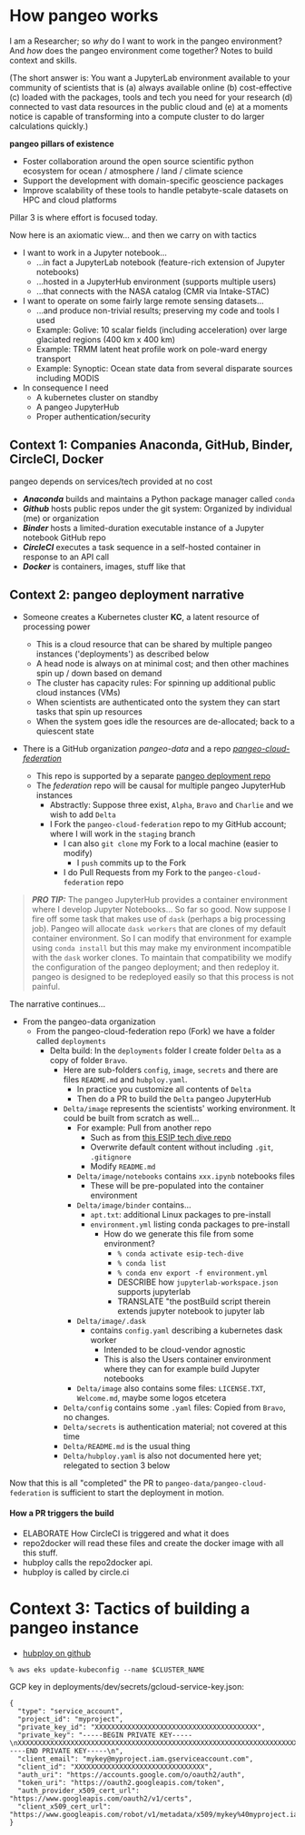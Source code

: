 # How pangeo works

I am a Researcher; so *why* do I want to work in the pangeo environment? 
And *how* does the pangeo environment come together? Notes to build context and skills.


(The short answer is: You want a JupyterLab environment available to your community of scientists 
that is (a) always available online (b) cost-effective (c) loaded with the packages, tools and tech
you need for your research (d) connected to vast data resources in the public cloud and (e) at a 
moments notice is capable of transforming into a compute cluster to do larger calculations quickly.)


**pangeo pillars of existence**


- Foster collaboration around the open source scientific python ecosystem for ocean / atmosphere / land / climate science
- Support the development with domain-specific geoscience packages
- Improve scalability of these tools to handle petabyte-scale datasets on HPC and cloud platforms 


Pillar 3 is where effort is focused today. 


Now here is an axiomatic view... and then we carry on with tactics

- I want to work in a Jupyter notebook...
  - ...in fact a JupyterLab notebook (feature-rich extension of Jupyter notebooks)
  - ...hosted in a JupyterHub environment (supports multiple users)
  - ...that connects with the NASA catalog (CMR via Intake-STAC)
- I want to operate on some fairly large remote sensing datasets...
  - ...and produce non-trivial results; preserving my code and tools I used
  - Example: Golive: 10 scalar fields (including acceleration) over large glaciated regions (400 km x 400 km)
  - Example: TRMM latent heat profile work on pole-ward energy transport
  - Example: Synoptic: Ocean state data from several disparate sources including MODIS
- In consequence I need 
  - A kubernetes cluster on standby
  - A pangeo JupyterHub 
  - Proper authentication/security
  
  
## Context 1: Companies Anaconda, GitHub, Binder, CircleCI, Docker


pangeo depends on services/tech provided at no cost


- ***Anaconda*** builds and maintains a Python package manager called `conda`
- ***Github*** hosts public repos under the git system: Organized by individual (me) or organization
- ***Binder*** hosts a limited-duration executable instance of a Jupyter notebook GitHub repo
- ***CircleCI*** executes a task sequence in a self-hosted container in response to an API call
- ***Docker*** is containers, images, stuff like that


## Context 2: pangeo deployment narrative 

- Someone creates a Kubernetes cluster **KC**, a latent resource of processing power
  - This is a cloud resource that can be shared by multiple pangeo instances ('deployments') as described below
  - A head node is always on at minimal cost; and then other machines spin up / down based on demand
  - The cluster has capacity rules: For spinning up additional public cloud instances (VMs)
  - When scientists are authenticated onto the system they can start tasks that spin up resources
  - When the system goes idle the resources are de-allocated; back to a quiescent state
  
  
- There is a GitHub organization *pangeo-data* and a 
repo [*pangeo-cloud-federation*](https://github.com/pangeo-data/pangeo-cloud-federation)
  - This repo is supported by a separate [pangeo deployment repo](https://github.com/Element84/pangeo-deployment)
  - The *federation* repo will be causal for multiple pangeo JupyterHub instances
    - Abstractly: Suppose three exist, `Alpha`, `Bravo` and `Charlie` and we wish to add `Delta`
    - I Fork the `pangeo-cloud-federation` repo to my GitHub account; where I will work in the `staging` branch
      - I can also `git clone` my Fork to a local machine (easier to modify) 
        - I `push` commits up to the Fork
      - I do Pull Requests from my Fork to the `pangeo-cloud-federation` repo


> ***PRO TIP:*** The pangeo JupyterHub provides a container environment where I develop Jupyter Notebooks... 
So far so good. Now suppose I fire off some task that makes use of `dask` (perhaps a big processing job). 
Pangeo will allocate `dask workers` that are clones of my default container environment. So I can modify
that environment for example using `conda install` but this may make my environment incompatible with the
`dask` worker clones. To maintain that compatibility we modify the configuration of the pangeo deployment; 
and then redeploy it. pangeo is designed to be redeployed easily so that this process is not painful. 


The narrative continues...


- From the pangeo-data organization
  - From the pangeo-cloud-federation repo (Fork) we have a folder called `deployments`
    - Delta build: In the `deployments` folder I create folder `Delta` as a copy of folder `Bravo`.
      - Here are sub-folders `config`, `image`, `secrets` and there are files `README.md` and `hubploy.yaml`.
        - In practice you customize all contents of `Delta` 
        - Then do a PR to build the `Delta` pangeo JupyterHub
      - `Delta/image` represents the scientists' working environment. It could be built from scratch as well...
        - For example: Pull from another repo
          - Such as from [this ESIP tech dive repo](https://github.com/scottyhq/esip-tech-dive)
          - Overwrite default content without including `.git`, `.gitignore`
          - Modify `README.md` 
        - `Delta/image/notebooks` contains `xxx.ipynb` notebooks files
          - These will be pre-populated into the container environment
        - `Delta/image/binder` contains...
          - `apt.txt`: additional Linux packages to pre-install
          - `environment.yml` listing conda packages to pre-install
            - How do we generate this file from some environment?
              - `% conda activate esip-tech-dive`
              - `% conda list`
              - `% conda env export -f environment.yml`
              - DESCRIBE how `jupyterlab-workspace.json` supports jupyterlab 
              - TRANSLATE "the postBuild script therein extends jupyter notebook to jupyter lab   
        - `Delta/image/.dask`
          - contains `config.yaml` describing a kubernetes dask worker
            - Intended to be cloud-vendor agnostic
            - This is also the Users container environment where they can for example build Jupyter notebooks
        - `Delta/image` also contains some files: `LICENSE.TXT`, `Welcome.md`, maybe some logos etcetera
      - `Delta/config` contains some `.yaml` files: Copied from `Bravo`, no changes.
      - `Delta/secrets` is authentication material; not covered at this time
      - `Delta/README.md` is the usual thing
      - `Delta/hubploy.yaml` is also not documented here yet; relegated to section 3 below 
      
Now that this is all "completed" the PR to `pangeo-data/pangeo-cloud-federation` is sufficient to start 
the deployment in motion. 


#### How a PR triggers the build

- ELABORATE How CircleCI is triggered and what it does
- repo2docker will read these files and create the docker image with all this stuff. 
- hubploy calls the repo2docker api. 
- hubploy is called by circle.ci


# Context 3: Tactics of building a pangeo instance


* [hubploy on github](https://github.com/yuvipanda/hubploy)

```
% aws eks update-kubeconfig --name $CLUSTER_NAME
```

GCP key in deployments/dev/secrets/gcloud-service-key.json:

```
{
  "type": "service_account",
  "project_id": "myproject",
  "private_key_id": "XXXXXXXXXXXXXXXXXXXXXXXXXXXXXXXXXXXXXXXX",
  "private_key": "-----BEGIN PRIVATE KEY-----\nXXXXXXXXXXXXXXXXXXXXXXXXXXXXXXXXXXXXXXXXXXXXXXXXXXXXXXXXXXXXXXXXXXXXXXXXXXXXXXXXXXXXXXXX\n-----END PRIVATE KEY-----\n",
  "client_email": "mykey@myproject.iam.gserviceaccount.com",
  "client_id": "XXXXXXXXXXXXXXXXXXXXXXXXXXXXXXXX",
  "auth_uri": "https://accounts.google.com/o/oauth2/auth",
  "token_uri": "https://oauth2.googleapis.com/token",
  "auth_provider_x509_cert_url": "https://www.googleapis.com/oauth2/v1/certs",
  "client_x509_cert_url": "https://www.googleapis.com/robot/v1/metadata/x509/mykey%40myproject.iam.gserviceaccount.com"
}
```
